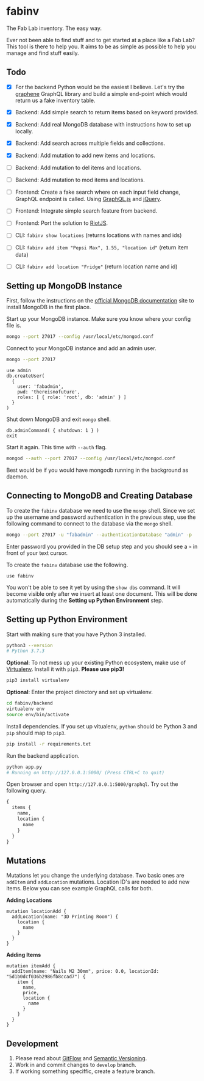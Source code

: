 # fabinv

The Fab Lab inventory. The easy way. 

Ever not been able to find stuff and to get started at a place like a Fab Lab? This tool is there to help you. It aims to be as simple as possible to help you manage and find stuff easily.

## Todo

- [x] For the backend Python would be the easiest I believe. Let's try the [graphene](https://github.com/graphql-python/graphene) GraphQL library and build a simple end-point which would return us a fake inventory table.
- [x] Backend: Add simple search to return items based on keyword provided.
- [x] Backend: Add real MongoDB database with instructions how to set up locally.
- [x] Backend: Add search across multiple fields and collections.
- [x] Backend: Add mutation to add new items and locations.
- [ ] Backend: Add mutation to del items and locations.
- [ ] Backend: Add mutation to mod items and locations.

- [ ] Frontend: Create a fake search where on each input field change, GraphQL endpoint is called. Using [GraphQL.js](https://github.com/f/graphql.js) and [jQuery](https://jquery.com/).
- [ ] Frontend: Integrate simple search feature from backend. 
- [ ] Frontend: Port the solution to [RiotJS](https://riot.js.org/).

- [ ] CLI: `fabinv show locations` (returns locations with names and ids)
- [ ] CLI: `fabinv add item "Pepsi Max", 1.55, "location id"` (return item data)
- [ ] CLI: `fabinv add location "Fridge"` (return location name and id)

## Setting up MongoDB Instance

First, follow the instructions on the [official MongoDB documentation](https://docs.mongodb.com/manual/installation/) site to install MongoDB in the first place.

Start up your MongoDB instance. Make sure you know where your config file is.

```bash
mongo --port 27017 --config /usr/local/etc/mongod.conf
```

Connect to your MongoDB instance and add an admin user.

```bash
mongo --port 27017
```

```mongo
use admin
db.createUser(
  {
    user: 'fabadmin',
    pwd: 'thereisnofuture',
    roles: [ { role: 'root', db: 'admin' } ]
  }
)
```

Shut down MongoDB and exit `mongo` shell.

```mongo
db.adminCommand( { shutdown: 1 } )
exit
```

Start it again. This time with `--auth` flag.

```bash
mongod --auth --port 27017 --config /usr/local/etc/mongod.conf
```

Best would be if you would have mongodb running in the background as daemon. 

## Connecting to MongoDB and Creating Database

To create the `fabinv` database we need to use the `mongo` shell. Since we set up the username and password authentication in the previous step, use the following command to connect to the database via the `mongo` shell.

```bash
mongo --port 27017 -u "fabadmin" --authenticationDatabase "admin" -p
```

Enter password you provided in the DB setup step and you should see a `>` in front of your text cursor.

To create the `fabinv` database use the following.

```mongo
use fabinv
```

You won't be able to see it yet by using the `show dbs` command. It will become visible only after we insert at least one document. This will be done automatically during the **Setting up Python Environment** step.


## Setting up Python Environment

Start with making sure that you have Python 3 installed. 

```bash
python3 --version
# Python 3.7.3
```

**Optional**: To not mess up your existing Python ecosystem, make use of [Virtualenv](https://virtualenv.pypa.io/en/latest/). Install it with `pip3`. **Please use pip3!**

```bash
pip3 install virtualenv
```

**Optional**: Enter the project directory and set up virtualenv.

```bash
cd fabinv/backend
virtualenv env
source env/bin/activate
```

Install dependencies. If you set up vitualenv, `python` should be Python 3 and `pip` should map to `pip3`.

```bash
pip install -r requirements.txt
```

Run the backend application.

```bash
python app.py
# Running on http://127.0.0.1:5000/ (Press CTRL+C to quit)
```

Open browser and open `http://127.0.0.1:5000/graphql`. Try out the following query.

```graphql
{ 
  items {
    name,
    location {
      name
    } 
  }
}
```

## Mutations

Mutations let you change the underlying database. Two basic ones are `addItem` and `addLocation` mutations. Location ID's are needed to add new items. Below you can see example GraphQL calls for both.

**Adding Locations**
```
mutation locationAdd {
  addLocation(name: "3D Printing Room") {
    location {
      name
    }
  }
}
```

**Adding Items**
```
mutation itemAdd {
  addItem(name: "Nails M2 30mm", price: 0.0, locationId: "5d1b0dcf036b2986fb8ccad7") {
    item {
      name,
      price,
      location {
        name
      }
    }
  }
}

```

## Development

1. Please read about [GitFlow](https://www.atlassian.com/git/tutorials/comparing-workflows/gitflow-workflow) and [Semantic Versioning](https://semver.org/). 
2. Work in and commit changes to `develop` branch. 
3. If working something speciffic, create a feature branch.
